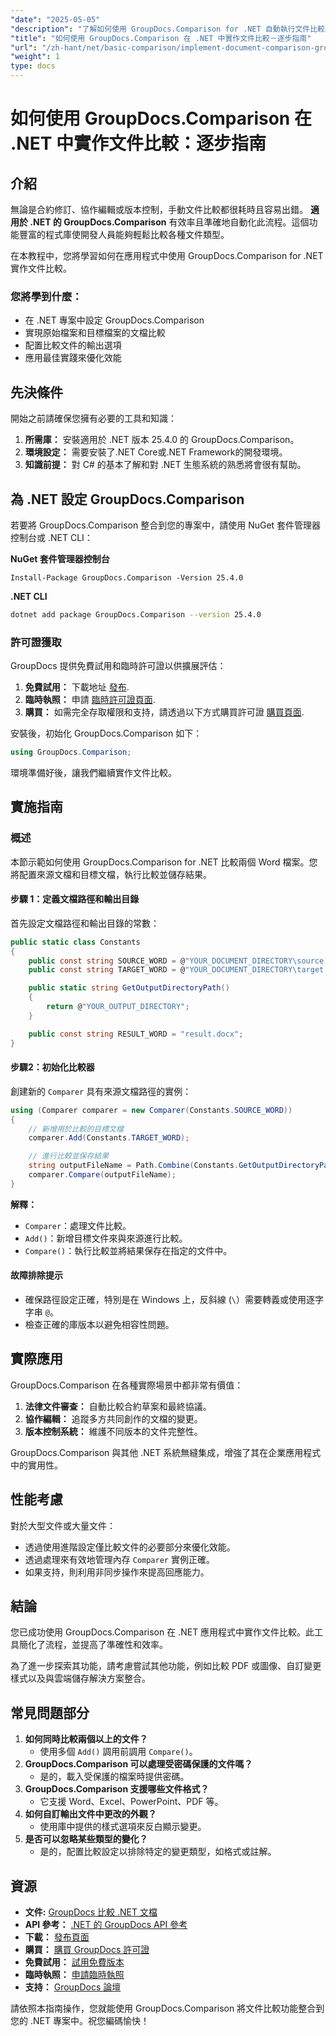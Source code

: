 ```yaml
---
"date": "2025-05-05"
"description": "了解如何使用 GroupDocs.Comparison for .NET 自動執行文件比較。本逐步指南可協助您無縫設定、配置和執行比較。"
"title": "如何使用 GroupDocs.Comparison 在 .NET 中實作文件比較－逐步指南"
"url": "/zh-hant/net/basic-comparison/implement-document-comparison-groupdocs-net/"
"weight": 1
type: docs
---
```

# 如何使用 GroupDocs.Comparison 在 .NET 中實作文件比較：逐步指南

## 介紹

無論是合約修訂、協作編輯或版本控制，手動文件比較都很耗時且容易出錯。 **適用於 .NET 的 GroupDocs.Comparison** 有效率且準確地自動化此流程。這個功能豐富的程式庫使開發人員能夠輕鬆比較各種文件類型。

在本教程中，您將學習如何在應用程式中使用 GroupDocs.Comparison for .NET 實作文件比較。

### 您將學到什麼：
- 在 .NET 專案中設定 GroupDocs.Comparison
- 實現原始檔案和目標檔案的文檔比較
- 配置比較文件的輸出選項
- 應用最佳實踐來優化效能

## 先決條件

開始之前請確保您擁有必要的工具和知識：
1. **所需庫：** 安裝適用於 .NET 版本 25.4.0 的 GroupDocs.Comparison。
2. **環境設定：** 需要安裝了.NET Core或.NET Framework的開發環境。
3. **知識前提：** 對 C# 的基本了解和對 .NET 生態系統的熟悉將會很有幫助。

## 為 .NET 設定 GroupDocs.Comparison

若要將 GroupDocs.Comparison 整合到您的專案中，請使用 NuGet 套件管理器控制台或 .NET CLI：

**NuGet 套件管理器控制台**
```plaintext
Install-Package GroupDocs.Comparison -Version 25.4.0
```

**.NET CLI**
```bash
dotnet add package GroupDocs.Comparison --version 25.4.0
```

### 許可證獲取

GroupDocs 提供免費試用和臨時許可證以供擴展評估：
1. **免費試用：** 下載地址 [發布](https://releases。groupdocs.com/comparison/net/).
2. **臨時執照：** 申請 [臨時許可證頁面](https://purchase。groupdocs.com/temporary-license/).
3. **購買：** 如需完全存取權限和支持，請透過以下方式購買許可證 [購買頁面](https://purchase。groupdocs.com/buy).

安裝後，初始化 GroupDocs.Comparison 如下：
```csharp
using GroupDocs.Comparison;
```

環境準備好後，讓我們繼續實作文件比較。

## 實施指南

### 概述
本節示範如何使用 GroupDocs.Comparison for .NET 比較兩個 Word 檔案。您將配置來源文檔和目標文檔，執行比較並儲存結果。

#### 步驟 1：定義文檔路徑和輸出目錄
首先設定文檔路徑和輸出目錄的常數：
```csharp
public static class Constants
{
    public const string SOURCE_WORD = @"YOUR_DOCUMENT_DIRECTORY\source.docx";
    public const string TARGET_WORD = @"YOUR_DOCUMENT_DIRECTORY\target.docx";

    public static string GetOutputDirectoryPath()
    {
        return @"YOUR_OUTPUT_DIRECTORY";
    }

    public const string RESULT_WORD = "result.docx";
}
```

#### 步驟2：初始化比較器
創建新的 `Comparer` 具有來源文檔路徑的實例：
```csharp
using (Comparer comparer = new Comparer(Constants.SOURCE_WORD))
{
    // 新增用於比較的目標文檔
    comparer.Add(Constants.TARGET_WORD);

    // 進行比較並保存結果
    string outputFileName = Path.Combine(Constants.GetOutputDirectoryPath(), Constants.RESULT_WORD);
    comparer.Compare(outputFileName);
}
```

**解釋：**
- `Comparer`：處理文件比較。
- `Add()`：新增目標文件來與來源進行比較。
- `Compare()`：執行比較並將結果保存在指定的文件中。

#### 故障排除提示
- 確保路徑設定正確，特別是在 Windows 上，反斜線 (`\`）需要轉義或使用逐字字串 `@`。
- 檢查正確的庫版本以避免相容性問題。

## 實際應用

GroupDocs.Comparison 在各種實際場景中都非常有價值：
1. **法律文件審查：** 自動比較合約草案和最終協議。
2. **協作編輯：** 追蹤多方共同創作的文檔的變更。
3. **版本控制系統：** 維護不同版本的文件完整性。

GroupDocs.Comparison 與其他 .NET 系統無縫集成，增強了其在企業應用程式中的實用性。

## 性能考慮

對於大型文件或大量文件：
- 透過使用進階設定僅比較文件的必要部分來優化效能。
- 透過處理來有效地管理內存 `Comparer` 實例正確。
- 如果支持，則利用非同步操作來提高回應能力。

## 結論

您已成功使用 GroupDocs.Comparison 在 .NET 應用程式中實作文件比較。此工具簡化了流程，並提高了準確性和效率。

為了進一步探索其功能，請考慮嘗試其他功能，例如比較 PDF 或圖像、自訂變更樣式以及與雲端儲存解決方案整合。

## 常見問題部分

1. **如何同時比較兩個以上的文件？**
   - 使用多個 `Add()` 調用前調用 `Compare()`。
2. **GroupDocs.Comparison 可以處理受密碼保護的文件嗎？**
   - 是的，載入受保護的檔案時提供密碼。
3. **GroupDocs.Comparison 支援哪些文件格式？**
   - 它支援 Word、Excel、PowerPoint、PDF 等。
4. **如何自訂輸出文件中更改的外觀？**
   - 使用庫中提供的樣式選項來反白顯示變更。
5. **是否可以忽略某些類型的變化？**
   - 是的，配置比較設定以排除特定的變更類型，如格式或註解。

## 資源
- **文件:** [GroupDocs 比較 .NET 文檔](https://docs.groupdocs.com/comparison/net/)
- **API 參考：** [.NET 的 GroupDocs API 參考](https://reference.groupdocs.com/comparison/net/)
- **下載：** [發布頁面](https://releases.groupdocs.com/comparison/net/)
- **購買：** [購買 GroupDocs 許可證](https://purchase.groupdocs.com/buy)
- **免費試用：** [試用免費版本](https://releases.groupdocs.com/comparison/net/)
- **臨時執照：** [申請臨時執照](https://purchase.groupdocs.com/temporary-license/)
- **支持：** [GroupDocs 論壇](https://forum.groupdocs.com/c/comparison/)

請依照本指南操作，您就能使用 GroupDocs.Comparison 將文件比較功能整合到您的 .NET 專案中。祝您編碼愉快！